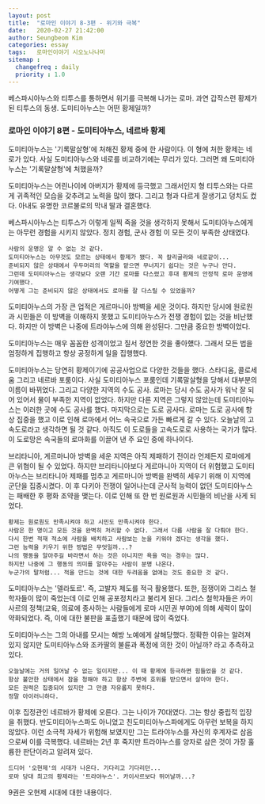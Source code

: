 ```yaml
---
layout: post
title:  "로마인 이야기 8-3편 - 위기와 극복"
date:   2020-02-27 21:42:00
author: Seungbeom Kim
categories: essay
tags:	로마인이야기 시오노나나미
sitemap :
  changefreq : daily
  priority : 1.0
---
```


베스파시아누스와 티투스를 통하면서 위기를 극복해 나가는 로마. 과연 갑작스런 황제가 된 티투스의 동생. 도미티아누스는 어떤 황제일까?

### 로마인 이야기 8편 - 도미티아누스, 네르바 황제

도미티아누스는 '기록말살형'에 처해진 황제 중에 한 사람이다. 이 형에 처한 황제는 네로가 있다. 사실 도미티아누스와 네로를 비교하기에는 무리가 있다. 그러면 왜 도미티아누스는 '기록말살형'에 처했을까?

도미티아누스는 어린나이에 아버지가 황제에 등극했고 그래서인지 형 티투스와는 다르게 귀족적인 모습을 갖추려고 노력을 많이 했다. 그리고 형과 다르게 잘생기고 덩치도 컸다. 아내도 유명한 코르불로의 막내 딸과 결혼했다.

베스파시아누스는 티투스가 이렇게 일찍 죽을 것을 생각하지 못해서 도미티아누스에게는 아무런 경험을 시키지 않았다. 정치 경험, 군사 경험 이 모든 것이 부족한 상태였다.

```
사람의 운명은 알 수 없는 것 같다.
도미티아누스는 아무것도 모르는 상태에서 황제가 됐다. 꼭 칼리굴라와 네로같이...
준비되지 않은 상태에서 우두머리의 역할을 맡으면 무너지기 쉽다는 것은 누구나 안다.
그런데 도미티아누스는 생각보다 오랜 기간 로마를 다스렸고 후대 황제의 안정적 로마 운영에 기여했다.
어떻게 그는 준비되지 않은 상태에서도 로마를 잘 다스릴 수 있었을까?
```

도미티아누스의 가장 큰 업적은 게르마니아 방벽을 세운 것이다. 하지만 당시에 원로원과 시민들은 이 방벽을 이해하지 못했고 도미티아누스가 전쟁 경험이 없는 것을 비난했다. 하지만 이 방벽은 나중에 트라야누스에 의해 완성된다. 그만큼 중요한 방벽이었다.

도미티아누스는 매우 꼼꼼한 성격이었고 질서 정연한 것을 좋아헀다. 그래서 모든 법을 엄정하게 집행하고 항상 공정하게 일을 집행했다.

도미티아누스는 당연히 황제이기에 공공사업으로 다양한 것들을 했다. 스타디움, 콜로세움 그리고 네르바 포룸이다. 사실 도미티아누스 포룸인데 기록말살형을 당해서 대부분의 이름이 바뀌었다. 그리고 다양한 지역의 수도 공사. 로마는 당시 수도 공사가 워낙 잘 되어 있어서 물이 부족한 지역이 없었다. 하지만 다른 지역은 그렇지 않았는데 도미티아누스는 이러한 곳에 수도 공사를 했다. 마지막으로는 도로 공사다. 로마는 도로 공사에 항상 집중을 했고 이로 인해 로마에서 어느 속국으로 가든 빠르게 갈 수 있다. 오늘날의 고속도로라고 생각하면 될 것 같다. 아직도 이 도로들을 고속도로로 사용하는 국가가 많다. 이 도로망은 속국들의 로마화를 이끌어 낸 주 요인 중에 하나이다.

브리타니아, 게르마니아 방벽을 세운 지역은 아직 제패하기 전이라 언제든지 로마에게 큰 위협이 될 수 있었다. 하지만 브리타니아보다 게르마니아 지역이 더 위험했고 도미티아누스는 브리타니아 제패를 멈추고 게르마니아 방벽을 완벽히 세우기 위해 이 지역에 군단을 집중시켰다. 이 후 다키아 전쟁이 일어나는데 군사적 능력이 없던 도미티아누스는 패배한 후 평화 조약을 맺는다. 이로 인해 또 한 번 원로원과 시민들의 비난을 사게 되었다.

```
황제는 원로원도 만족시켜야 하고 시민도 만족시켜야 한다.
사람은 한 명이고 모든 것을 완벽히 처리할 수 없다. 그래서 다름 사람을 잘 다뤄야 한다.
다시 한번 적재 적소에 사람을 배치하고 사람보는 눈을 키워야 겠다는 생각을 했다.
그런 능력을 키우기 위한 방법은 무엇일까...?
나의 행동을 알아주길 바라면서 하는 것은 아니지만 욕을 먹는 경우는 많다.
하지만 나중에 그 행동의 의미를 알아주는 사람이 분명 나온다.
누군가의 말처럼... 적을 만드는 것에 대한 두려움을 없애는 것도 중요한 것 같다.
```

도미티아누스는 '델라토르'. 즉, 고발자 제도를 적극 활용했다. 또한, 점쟁이와 그리스 철학자들이 많이 죽었는데 이로 인해 공포정치라고 불리게 된다. 그리스 철학자들은 카이사르의 정책(교육, 의료에 종사하는 사람들에게 로마 시민권 부여)에 의해 세력이 많이 약화되었다. 즉, 이에 대한 불판을 표출했기 때문에 많이 죽었다.

도미티아누스는 그의 아내를 모시는 해방 노예에게 살해당했다. 정확한 이유는 알려져 있지 않지만 도미티아누스와 조카딸의 불륜과 폭정에 의한 것이 아닐까? 라고 추측하고 있다.

```
오늘날에는 거의 일어날 수 없는 일이지만... 이 때 황제에 등극하면 힘들었을 것 같다.
항상 불안한 상태에서 잠을 청해야 하고 항상 주변에 호위를 받으면서 살아야 한다.
모든 권력은 집중되어 있지만 그 만큼 자유롭지 못하다.
정말 아이러니하다.
```

이후 집정관인 네르바가 황제에 오른다. 그는 나이가 70대였다. 그는 항상 중립적 입장을 취했다. 반도미티아누스파도 아니었고 친도미티아누스파에게도 아무런 보복을 하지 않았다. 이런 소극적 자세가 위험해 보였지만 그는 트라야누스를 자신의 후계자로 삼음으로써 이를 극복했다. 네르바는 2년 후 죽지만 트라야누스를 양자로 삼은 것이 가장 훌륭한 판단이라고 알려져 있다.

```
드디어 '오현제'의 시대가 나온다. 기다리고 기다리던...
로마 당대 최고의 황제라는 '트라야누스'. 카이사르보다 뛰어날까...?
```

9권은 오현제 시대에 대한 내용이다.
